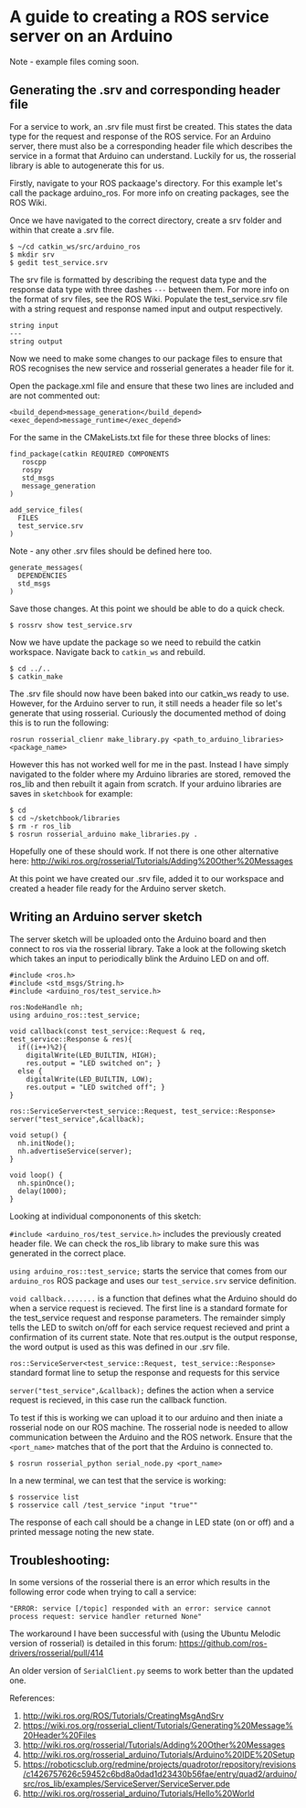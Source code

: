 # A guide to creating a ROS service server on an Arduino
Note - example files coming soon.

## Generating the .srv and corresponding header file
For a service to work, an .srv file must first be created. This states the data type for the request and response of the ROS service. For an Arduino server, there must also be a corresponding header file which describes the service in a format that Arduino can understand. Luckily for us, the rosserial library is able to autogenerate this for us.

Firstly, navigate to your ROS packaage's directory. For this example let's call the package arduino_ros. For more info on creating packages, see the ROS Wiki.

Once we have navigated to the correct directory, create a srv folder and within that create a .srv file.

```
$ ~/cd catkin_ws/src/arduino_ros
$ mkdir srv
$ gedit test_service.srv
```

The srv file is formatted by describing the request data type and the response data type with three dashes `---` between them. For more info on the format of srv files, see the ROS Wiki. Populate the test_service.srv file with a string request and response named input and output respectively.

```
string input
---
string output
```

Now we need to make some changes to our package files to ensure that ROS recognises the new service and rosserial generates a header file for it. 

Open the package.xml file and ensure that these two lines are included and are not commented out:
```
<build_depend>message_generation</build_depend>
<exec_depend>message_runtime</exec_depend>
```
For the same in the CMakeLists.txt file for these three blocks of lines:
```
find_package(catkin REQUIRED COMPONENTS
   roscpp
   rospy
   std_msgs
   message_generation
)
```
```
add_service_files(
  FILES
  test_service.srv
)
```
Note - any other .srv files should be defined here too.
```
generate_messages(
  DEPENDENCIES
  std_msgs
)
```

Save those changes. At this point we should be able to do a quick check.
```
$ rossrv show test_service.srv
```

Now we have update the package so we need to rebuild the catkin workspace. Navigate back to `catkin_ws` and rebuild.
```
$ cd ../..
$ catkin_make
```

The .srv file should now have been baked into our catkin_ws ready to use. However, for the Arduino server to run, it still needs a header file so let's generate that using rosserial. Curiously the documented method of doing this is to run the following:
```
rosrun rosserial_clienr make_library.py <path_to_arduino_libraries> <package_name>
```
However this has not worked well for me in the past. Instead I have simply navigated to the folder where my Arduino libraries are stored, removed the ros_lib and then rebuilt it again from scratch. If your arduino libraries are saves in `sketchbook` for example:
```
$ cd
$ cd ~/sketchbook/libraries
$ rm -r ros_lib
$ rosrun rosserial_arduino make_libraries.py .
```
Hopefully one of these should work. If not there is one other alternative here: http://wiki.ros.org/rosserial/Tutorials/Adding%20Other%20Messages

At this point we have created our .srv file, added it to our workspace and created a header file ready for the Arduino server sketch. 

## Writing an Arduino server sketch
The server sketch will be uploaded onto the Arduino board and then connect to ros via the rosserial library. Take a look at the following sketch which takes an input to periodically blink the Arduino LED on and off.
```
#include <ros.h>
#include <std_msgs/String.h>
#include <arduino_ros/test_service.h>

ros:NodeHandle nh;
using arduino_ros::test_service;

void callback(const test_service::Request & req, test_service::Response & res){
  if((i++)%2){
    digitalWrite(LED_BUILTIN, HIGH);
    res.output = "LED switched on"; }
  else {
    digitalWrite(LED_BUILTIN, LOW);
    res.output = "LED switched off"; }
}

ros::ServiceServer<test_service::Request, test_service::Response> server("test_service",&callback);

void setup() {
  nh.initNode();
  nh.advertiseService(server);
}

void loop() {
  nh.spinOnce();
  delay(1000);
}
```

Looking at individual compononents of this sketch:

`#include <arduino_ros/test_service.h>` includes the previously created header file. We can check the ros_lib library to make sure this was generated in the correct place.

`using arduino_ros::test_service;` starts the service that comes from our `arduino_ros` ROS package and uses our `test_service.srv` service definition.

`void callback........` is a function that defines what the Arduino should do when a service request is recieved. The first line is a standard formate for the test_service request and response parameters. The remainder simply tells the LED to switch on/off for each service request recieved and print a confirmation of its current state. Note that res.output is the output response, the word output is used as this was defined in our .srv file.

`ros::ServiceServer<test_service::Request, test_service::Response>` standard format line to setup the response and requests for this service

`server("test_service",&callback);` defines the action when a service request is recieved, in this case run the callback function.

To test if this is working we can upload it to our arduino and then iniate a rosserial node on our ROS machine. The rosserial node is needed to allow communication between the Arduino and the ROS network. Ensure that the `<port_name>` matches that of the port that the Arduino is connected to.

```
$ rosrun rosserial_python serial_node.py <port_name>
```

In a new terminal, we can test that the service is working:
```
$ rosservice list
$ rosservice call /test_service "input "true""
```
The response of each call should be a change in LED state (on or off) and a printed message noting the new state.

## Troubleshooting: 
In some versions of the rosserial there is an error which results in the following error code when trying to call a service:
```
"ERROR: service [/topic] responded with an error: service cannot process request: service handler returned None"
```

The workaround I have been successful with (using the Ubuntu Melodic version of rosserial) is detailed in this forum: https://github.com/ros-drivers/rosserial/pull/414

An older version of `SerialClient.py` seems to work better than the updated one.








References: 
1) http://wiki.ros.org/ROS/Tutorials/CreatingMsgAndSrv
2) https://wiki.ros.org/rosserial_client/Tutorials/Generating%20Message%20Header%20Files
3) http://wiki.ros.org/rosserial/Tutorials/Adding%20Other%20Messages
4) http://wiki.ros.org/rosserial_arduino/Tutorials/Arduino%20IDE%20Setup
5) https://roboticsclub.org/redmine/projects/quadrotor/repository/revisions/c1426757626c59452c6bd8a0dad1d23430b56fae/entry/quad2/arduino/src/ros_lib/examples/ServiceServer/ServiceServer.pde
6) http://wiki.ros.org/rosserial_arduino/Tutorials/Hello%20World




